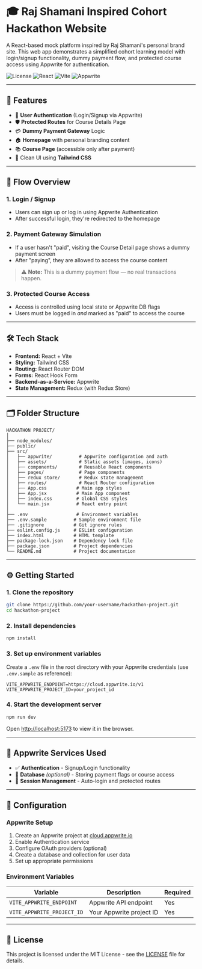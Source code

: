 # 🎓 Raj Shamani Inspired Cohort Hackathon Website

A React-based mock platform inspired by Raj Shamani's personal brand site. This web app demonstrates a simplified cohort learning model with login/signup functionality, dummy payment flow, and protected course access using Appwrite for authentication.

![License](https://img.shields.io/badge/license-MIT-blue.svg)
![React](https://img.shields.io/badge/React-18.0-blue.svg)
![Vite](https://img.shields.io/badge/Vite-4.0-purple.svg)
![Appwrite](https://img.shields.io/badge/Appwrite-BaaS-red.svg)

---

## 🚀 Features

- 🔐 **User Authentication** (Login/Signup via Appwrite)
- 🛡️ **Protected Routes** for Course Details Page
- 💳 **Dummy Payment Gateway** Logic
- 🏠 **Homepage** with personal branding content
- 📚 **Course Page** (accessible only after payment)
- 🎨 Clean UI using **Tailwind CSS**

---

## 🧠 Flow Overview

### 1. **Login / Signup**
- Users can sign up or log in using Appwrite Authentication
- After successful login, they're redirected to the homepage

### 2. **Payment Gateway Simulation**
- If a user hasn't "paid", visiting the Course Detail page shows a dummy payment screen
- After "paying", they are allowed to access the course content

> ⚠️ **Note:** This is a dummy payment flow — no real transactions happen.

### 3. **Protected Course Access**
- Access is controlled using local state or Appwrite DB flags
- Users must be logged in *and* marked as "paid" to access the course

---

## 🛠 Tech Stack

- **Frontend:** React + Vite
- **Styling:** Tailwind CSS
- **Routing:** React Router DOM
- **Forms:** React Hook Form
- **Backend-as-a-Service:** Appwrite
- **State Management:** Redux (with Redux Store)

---

## 🗂️ Folder Structure

```
HACKATHON PROJECT/
│
├── node_modules/
├── public/
├── src/
│   ├── appwrite/          # Appwrite configuration and auth
│   ├── assets/            # Static assets (images, icons)
│   ├── components/        # Reusable React components
│   ├── pages/             # Page components
│   ├── redux store/       # Redux state management
│   ├── routes/            # React Router configuration
│   ├── App.css           # Main app styles
│   ├── App.jsx           # Main App component
│   ├── index.css         # Global CSS styles
│   └── main.jsx          # React entry point
│
├── .env                  # Environment variables
├── .env.sample          # Sample environment file
├── .gitignore           # Git ignore rules
├── eslint.config.js     # ESLint configuration
├── index.html           # HTML template
├── package-lock.json    # Dependency lock file
├── package.json         # Project dependencies
└── README.md            # Project documentation
```

---

## ⚙️ Getting Started

### 1. Clone the repository

```bash
git clone https://github.com/your-username/hackathon-project.git
cd hackathon-project
```

### 2. Install dependencies

```bash
npm install
```

### 3. Set up environment variables

Create a `.env` file in the root directory with your Appwrite credentials (use `.env.sample` as reference):

```env
VITE_APPWRITE_ENDPOINT=https://cloud.appwrite.io/v1
VITE_APPWRITE_PROJECT_ID=your_project_id
```

### 4. Start the development server

```bash
npm run dev
```

Open [http://localhost:5173](http://localhost:5173) to view it in the browser.

---

## 🧪 Appwrite Services Used

- ✅ **Authentication** - Signup/Login functionality
- 📂 **Database** *(optional)* - Storing payment flags or course access
- 🔐 **Session Management** - Auto-login and protected routes

---

## 🔧 Configuration

### Appwrite Setup

1. Create an Appwrite project at [cloud.appwrite.io](https://cloud.appwrite.io)
2. Enable Authentication service
3. Configure OAuth providers (optional)
4. Create a database and collection for user data
5. Set up appropriate permissions

### Environment Variables

| Variable | Description | Required |
|----------|-------------|----------|
| `VITE_APPWRITE_ENDPOINT` | Appwrite API endpoint | Yes |
| `VITE_APPWRITE_PROJECT_ID` | Your Appwrite project ID | Yes |

---

## 📄 License

This project is licensed under the MIT License - see the [LICENSE](LICENSE) file for details.

